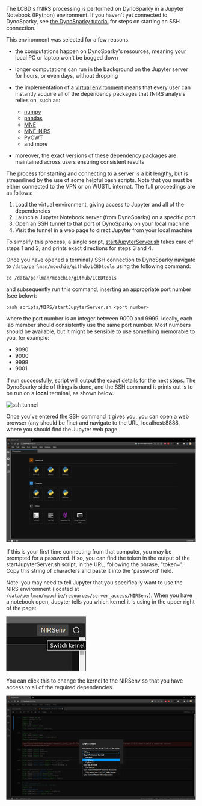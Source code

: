 The LCBD's fNIRS processing is performed on DynoSparky in a Jupyter Notebook (IPython) environment. If you haven't yet connected to DynoSparky, see [the DynoSparky tutorial](https://childbrainlab.github.io/setting_up/DynoSparky/) for steps on starting an SSH connection.

This environment was selected for a few reasons:

- the computations happen on DynoSparky's resources, meaning your local PC or laptop won't be bogged down
- longer computations can run in the background on the Jupyter server for hours, or even days, without dropping
- the implementation of a [virtual environment](https://docs.python.org/3/library/venv.html) means that every user can instantly acquire all of the dependency packages that fNIRS analysis relies on, such as:

  - [numpy](https://numpy.org/)
  - [pandas](https://pandas.pydata.org/)
  - [MNE](https://mne.tools/stable/index.html)
  - [MNE-NIRS](https://mne.tools/mne-nirs/stable/index.html)
  - [PyCWT](https://pycwt.readthedocs.io/en/latest/)
  - and more
- moreover, the exact versions of these dependency packages are maintained across users ensuring consistent results

The process for starting and connecting to a server is a bit lengthy, but is streamlined by the use of some helpful bash scripts. Note that you must be either connected to the VPN or on WUSTL internat. The full proceedings are as follows:

1. Load the virtual environment, giving access to Jupyter and all of the dependencies
2. Launch a Jupyter Notebook server (from DynoSparky) on a specific port
3. Open an SSH tunnel to that port of DynoSparky on your local machine
4. Visit the tunnel in a web page to direct Jupyter from your local machine

To simplify this process, a single script, [startJupyterServer.sh](https://github.com/ChildBrainLab/LCBDtools/tree/main/scripts/NIRS/startJupyterServer.sh) takes care of steps 1 and 2, and prints exact directions for steps 3 and 4.

Once you have opened a terminal / SSH connection to DynoSparky navigate to `/data/perlman/moochie/github/LCBDtools` using the following command:

    cd /data/perlman/moochie/github/LCBDtools
    
and subsequently run this command, inserting an appropriate port number (see below):

    bash scripts/NIRS/startJupyterServer.sh <port number>
    
where the port number is an integer between 9000 and 9999. Ideally, each lab member should consistently use the same port number. Most numbers should be available, but it might be sensible to use something memorable to you, for example:

- 9090
- 9000
- 9999
- 9001

If run successfully, script will output the exact details for the next steps. The DynoSparky side of things is done, and the SSH command it prints out is to be run on a **local** terminal, as shown below.

  ![ssh tunnel](../assets/shh-tunneling.png)

Once you've entered the SSH command it gives you, you can open a web browser (any should be fine) and navigate to the URL, localhost:8888, where you should find the Jupyter web page. 

  ![Jupyter land](../assets/jupyter-land.png)

If this is your first time connecting from that computer, you may be prompted for a password. If so, you can find the token in the output of the startJupyterServer.sh script, in the URL, following the phrase, "token=". Copy this string of characters and paste it into the 'password' field.

Note: you may need to tell Jupyter that you specifically want to use the NIRS environment (located at `/data/perlman/moochie/resources/server_access/NIRSenv`). When you have a notebook open, Jupyter tells you which kernel it is using in the upper right of the page:

  ![kernel highlight](../assets/kernel-highlight.png)
  
You can click this to change the kernel to the NIRSenv so that you have access to all of the required dependencies.

  ![kernel select](../assets/kernel-select.png)

